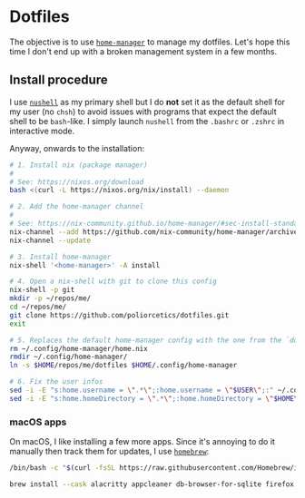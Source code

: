 # Dotfiles

The objective is to use [`home-manager`](https://nix-community.github.io/home-manager/index.xhtml) to manage my dotfiles. Let's hope this time I don't end up with a broken management system in a few months.

## Install procedure

I use [`nushell`](https://www.nushell.sh/) as my primary shell but I do **not** set it as the default shell for my user (no `chsh`) to avoid issues with programs that expect the default shell to be `bash`-like. I simply launch `nushell` from the `.bashrc` or `.zshrc` in interactive mode.

Anyway, onwards to the installation:

```sh
# 1. Install nix (package manager)
#
# See: https://nixos.org/download
bash <(curl -L https://nixos.org/nix/install) --daemon

# 2. Add the home-manager channel
#
# See: https://nix-community.github.io/home-manager/#sec-install-standalone
nix-channel --add https://github.com/nix-community/home-manager/archive/master.tar.gz home-manager
nix-channel --update

# 3. Install home-manager
nix-shell '<home-manager>' -A install

# 4. Open a nix-shell with git to clone this config
nix-shell -p git
mkdir -p ~/repos/me/
cd ~/repos/me/
git clone https://github.com/poliorcetics/dotfiles.git
exit

# 5. Replaces the default home-manager config with the one from the `dotfiles` repository
rm ~/.config/home-manager/home.nix
rmdir ~/.config/home-manager/
ln -s $HOME/repos/me/dotfiles $HOME/.config/home-manager

# 6. Fix the user infos
sed -i -E "s:home.username = \".*\";:home.username = \"$USER\";:" ~/.config/home-manager
sed -i -E "s:home.homeDirectory = \".*\";:home.homeDirectory = \"$HOME\";:" ~/.config/home-manager
```

### macOS apps

On macOS, I like installing a few more apps. Since it's annoying to do it manually then track them for updates, I use [`homebrew`](https://brew.sh/):

```sh
/bin/bash -c "$(curl -fsSL https://raw.githubusercontent.com/Homebrew/install/HEAD/install.sh)"

brew install --cask alacritty appcleaner db-browser-for-sqlite firefox kitty monitorcontrol orbstack transmission tunnelblick vlc zulip
```
